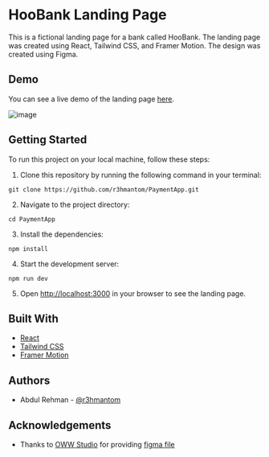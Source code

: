 # HooBank Landing Page

This is a fictional landing page for a bank called HooBank. The landing page was created using React, Tailwind CSS, and Framer Motion. The design was created using Figma.

## Demo

You can see a live demo of the landing page [here](https://r3-react-payment-app.netlify.app/).

![image](https://user-images.githubusercontent.com/96996019/236995864-05943d9b-6cdb-46a9-b9c8-4d30fa2d4db4.png)

## Getting Started

To run this project on your local machine, follow these steps:

1. Clone this repository by running the following command in your terminal: 

```
git clone https://github.com/r3hmantom/PaymentApp.git
```

2. Navigate to the project directory:

```
cd PaymentApp
```

3. Install the dependencies:

```
npm install
```

4. Start the development server:

```
npm run dev
```

5. Open [http://localhost:3000](http://localhost:3000) in your browser to see the landing page.

## Built With

* [React](https://reactjs.org/)
* [Tailwind CSS](https://tailwindcss.com/)
* [Framer Motion](https://www.framer.com/motion/)

## Authors

* Abdul Rehman - [@r3hmantom](https://github.com/r3hmantom)

## Acknowledgements

* Thanks to [OWW Studio](https://dribbble.com/OWWStudio) for providing  [figma file](https://www.figma.com/file/bUGIPys15E78w9bs1l4tgS/HooBank?type=design&node-id=310-485&t=llwpfaQNxerxPO1n-0) 
